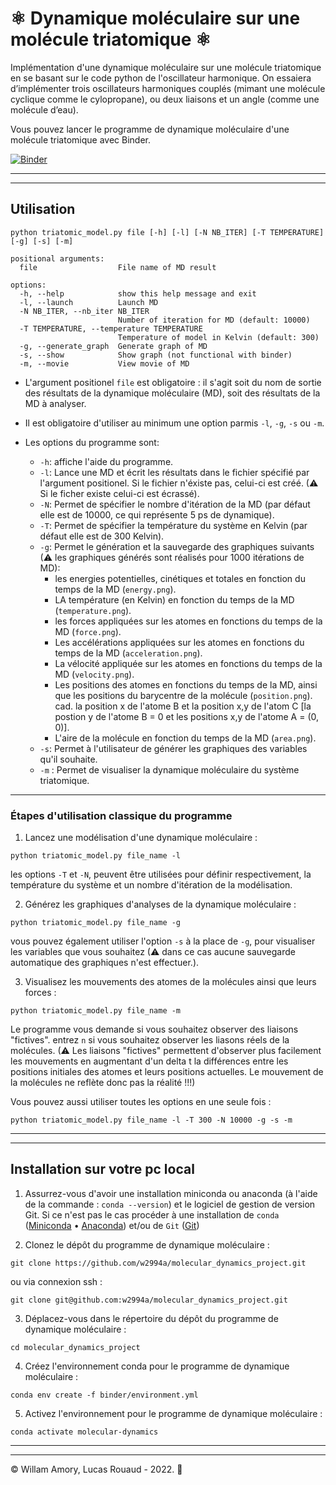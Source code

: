 # &#9883; Dynamique moléculaire sur une molécule triatomique &#9883;

Implémentation  d'une dynamique moléculaire sur une molécule triatomique en se basant sur le code python de l'oscillateur harmonique. On essaiera d’implémenter trois oscillateurs harmoniques couplés (mimant une molécule cyclique comme le cylopropane), ou deux liaisons et un angle (comme une molécule d’eau).  

Vous pouvez lancer le programme de dynamique moléculaire d'une molécule triatomique avec Binder.  

[![Binder](https://mybinder.org/badge_logo.svg)](https://mybinder.org/v2/gh/w2994a/molecular_dynamics_project/HEAD) 

---
---
## Utilisation

```
python triatomic_model.py file [-h] [-l] [-N NB_ITER] [-T TEMPERATURE] [-g] [-s] [-m]

positional arguments:
  file                  File name of MD result

options:
  -h, --help            show this help message and exit
  -l, --launch          Launch MD
  -N NB_ITER, --nb_iter NB_ITER
                        Number of iteration for MD (default: 10000)
  -T TEMPERATURE, --temperature TEMPERATURE
                        Temperature of model in Kelvin (default: 300)
  -g, --generate_graph  Generate graph of MD
  -s, --show            Show graph (not functional with binder)
  -m, --movie           View movie of MD
```

- L'argument positionel `file` est obligatoire : il s'agit soit du nom de sortie des résultats de la dynamique moléculaire (MD), soit des résultats de la MD à analyser.  

- Il est obligatoire d'utiliser au minimum une option parmis `-l`, `-g`, `-s` ou `-m`.  

- Les options du programme sont:
  - `-h`: affiche l'aide du programme.
  - `-l`: Lance une MD et écrit les résultats dans le fichier spécifié par l'argument positionel. Si le fichier n'éxiste pas, celui-ci est créé. (&#9888; Si le ficher existe celui-ci est écrassé).
  - `-N`: Permet de spécifier le nombre d'itération de la MD (par défaut elle est de 10000, ce qui représente 5 ps de dynamique).
  - `-T`: Permet de spécifier la température du système en Kelvin (par défaut elle est de 300 Kelvin).  
  - `-g`: Permet le génération et la sauvegarde des graphiques suivants (&#9888; les graphiques générés sont réalisés pour 1000 itérations de MD):
    - les energies potentielles, cinétiques et totales en fonction du temps de la MD (`energy.png`).
    - LA température (en Kelvin) en fonction du temps de la MD (`temperature.png`).
    - les forces appliquées sur les atomes en fonctions du temps de la MD (`force.png`).
    - Les accélérations appliquées sur les atomes en fonctions du temps de la MD (`acceleration.png`).
    - La vélocité appliquée sur les atomes en fonctions du temps de la MD (`velocity.png`).
    - Les positions des atomes en fonctions du temps de la MD, ainsi que les positions du barycentre de la molécule (`position.png`). cad. la position x de l'atome B et la position x,y de l'atom C [la postion y de l'atome B = 0 et les positions x,y de l'atome A = (0, 0)].
    - L'aire de la molécule en fonction du temps de la MD (`area.png`).
  - `-s`: Permet à l'utilisateur de générer les graphiques des variables qu'il souhaite.
  - `-m` : Permet de visualiser la dynamique moléculaire du système triatomique.

---
### Étapes d'utilisation classique du programme

1. Lancez une modélisation d'une dynamique moléculaire :
```
python triatomic_model.py file_name -l
```
les options `-T` et `-N`, peuvent être utilisées pour définir respectivement, la température du système et un nombre d'itération de la modélisation.

2. Générez les graphiques d'analyses de la dynamique moléculaire :
```
python triatomic_model.py file_name -g
```
vous pouvez également utiliser l'option `-s` à la place de `-g`, pour visualiser les variables que vous souhaitez (&#9888; dans ce cas aucune sauvegarde automatique des graphiques n'est effectuer.).

3. Visualisez les mouvements des atomes de la molécules ainsi que leurs forces :
```
python triatomic_model.py file_name -m
```
Le programme vous demande si vous souhaitez observer des liaisons "fictives". entrez `n` si vous souhaitez observer les liasons réels de la molécules. (&#9888; Les liaisons "fictives" permettent d'observer plus facilement les mouvements en augmentant d'un delta t la différences entre les positions initiales des atomes et leurs positions actuelles. Le mouvement de la molécules ne reflète donc pas la réalité !!!)  


Vous pouvez aussi utiliser toutes les options en une seule fois :
```
python triatomic_model.py file_name -l -T 300 -N 10000 -g -s -m
```

---
---
## Installation sur votre pc local
1. Assurrez-vous d'avoir une installation miniconda ou anaconda (à l'aide de la commande : `conda --version`) et le logiciel de gestion de version Git. Si ce n'est pas le cas procéder à une installation de `conda` ([Miniconda](https://docs.conda.io/en/latest/miniconda.html) • [Anaconda](https://www.anaconda.com/products/individual)) et/ou de `Git` ([Git](https://git-scm.com/downloads)) 

2. Clonez le dépôt du programme de dynamique moléculaire :  
```
git clone https://github.com/w2994a/molecular_dynamics_project.git
```
ou via connexion ssh : 
```
git clone git@github.com:w2994a/molecular_dynamics_project.git
```  

3. Déplacez-vous dans le répertoire du dépôt du programme de dynamique moléculaire :
```
cd molecular_dynamics_project
```  

4. Créez l'environnement conda pour le programme de dynamique moléculaire :
```
conda env create -f binder/environment.yml
```  

5. Activez l'environnement pour le programme de dynamique moléculaire :
```
conda activate molecular-dynamics
```  

---
---

&#169; Willam Amory, Lucas Rouaud - 2022. &#129418;